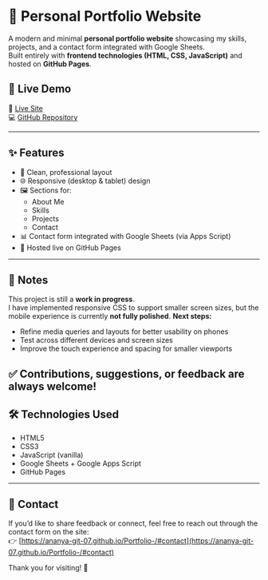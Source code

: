 # 🌟 Personal Portfolio Website

A modern and minimal **personal portfolio website** showcasing my skills, projects, and a contact form integrated with Google Sheets.  
Built entirely with **frontend technologies (HTML, CSS, JavaScript)** and hosted on **GitHub Pages**.

## 🚀 Live Demo

🔗 [Live Site](https://ananya-git-07.github.io/Portfolio-/)  
💻 [GitHub Repository](https://github.com/Ananya-git-07/Portfolio-)

---
## ✨ Features
- 📄 Clean, professional layout
- 🌐 Responsive (desktop & tablet) design
- 🖼️ Sections for:
  - About Me
  - Skills
  - Projects
  - Contact
- 📊 Contact form integrated with Google Sheets (via Apps Script)
- 🔷 Hosted live on GitHub Pages

---
## 📌 Notes
This project is still a **work in progress**.  
I have implemented responsive CSS to support smaller screen sizes, but the mobile experience is currently **not fully polished**.
**Next steps:**
- Refine media queries and layouts for better usability on phones
- Test across different devices and screen sizes
- Improve the touch experience and spacing for smaller viewports

✅ **Contributions, suggestions, or feedback are always welcome!**
---
## 🛠️ Technologies Used
- HTML5
- CSS3
- JavaScript (vanilla)
- Google Sheets + Google Apps Script
- GitHub Pages

---

## 📧 Contact
If you’d like to share feedback or connect, feel free to reach out through the contact form on the site:  
👉 [https://ananya-git-07.github.io/Portfolio-/#contact](https://ananya-git-07.github.io/Portfolio-/#contact)

Thank you for visiting! 🌱
